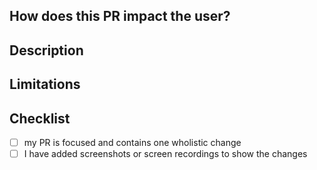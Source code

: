 ## How does this PR impact the user?

<!-- Add "before" and "after" screenshots or screen recordings -->

## Description

<!-- Concisely describe the changes in this PR -->

## Limitations

<!-- Anything related to this PR that wasn't "done" in this PR -->

## Checklist

- [ ] my PR is focused and contains one wholistic change
- [ ] I have added screenshots or screen recordings to show the changes
